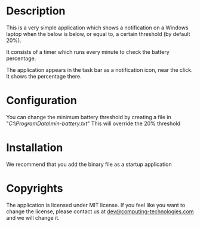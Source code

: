 # Description

This is a very simple application which shows a notification on a Windows laptop when the below is below, or equal to, a certain threshold (by default 20%).

It consists of a timer which runs every minute to check the battery percentage. 

The application appears in the task bar as a notification icon, near the click. It shows the percentage there.

# Configuration

You can change the minimum battery threshold by creating a file in "*C:\ProgramData\min-battery.txt*" This will override the 20% threshold

# Installation

We recommend that you add the binary file as a startup application

# Copyrights

The application is licensed under MIT license. If you feel like you want to change the license, please contact us at dev@computing-technologies.com and we will change it.